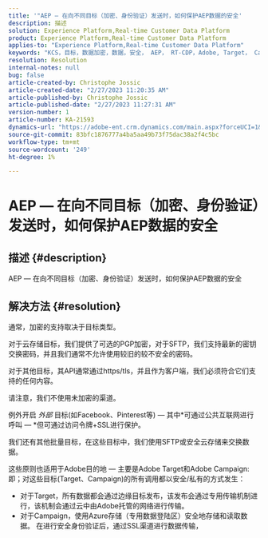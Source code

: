 ```yaml
---
title: '"AEP — 在向不同目标（加密、身份验证）发送时，如何保护AEP数据的安全'
description: 描述
solution: Experience Platform,Real-time Customer Data Platform
product: Experience Platform,Real-time Customer Data Platform
applies-to: "Experience Platform,Real-time Customer Data Platform"
keywords: "KCS，目标，数据加密，数据，安全， AEP， RT-CDP，Adobe, Target， Campaign"
resolution: Resolution
internal-notes: null
bug: false
article-created-by: Christophe Jossic
article-created-date: "2/27/2023 11:20:35 AM"
article-published-by: Christophe Jossic
article-published-date: "2/27/2023 11:27:31 AM"
version-number: 1
article-number: KA-21593
dynamics-url: "https://adobe-ent.crm.dynamics.com/main.aspx?forceUCI=1&pagetype=entityrecord&etn=knowledgearticle&id=070e31be-90b6-ed11-83fe-6045bd006a22"
source-git-commit: 83bfc1876777a4ba5aa49b73f75dac38a2f4c5bc
workflow-type: tm+mt
source-wordcount: '249'
ht-degree: 1%

---
```


# AEP — 在向不同目标（加密、身份验证）发送时，如何保护AEP数据的安全

## 描述 {#description}

AEP — 在向不同目标（加密、身份验证）发送时，如何保护AEP数据的安全

## 解决方法 {#resolution}


通常，加密的支持取决于目标类型。

对于云存储目标，我们提供了可选的PGP加密，对于SFTP，我们支持最新的密钥交换密码，并且我们通常不允许使用较旧的较不安全的密码。

对于其他目标，其API通常通过https/tls，并且作为客户端，我们必须符合它们支持的任何内容。

请注意，我们不使用未加密的渠道。

例外开启 *外部* 目标(如Facebook、Pinterest等) — 其中*可通过公共互联网进行呼叫 — *但可通过访问令牌+SSL进行保护。

我们还有其他批量目标，在这些目标中，我们使用SFTP或安全云存储来交换数据。



这些原则也适用于Adobe目的地 — 主要是Adobe Target和Adobe Campaign:即；对这些目标(Target、Campaign)的所有调用都以安全/私有的方式发生：

- 对于Target，所有数据都会通过边缘目标发布，该发布会通过专用传输机制进行，该机制会通过云中由Adobe托管的网络进行传输。
- 对于Campaign，使用Azure存储（专用数据登陆区）安全地存储和读取数据。 在进行安全身份验证后，通过SSL渠道进行数据传输，



